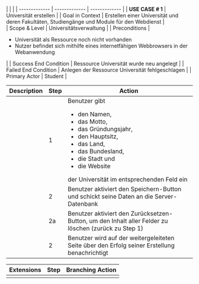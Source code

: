 
| | | 
| ------------- | ------------- | ------------- |
| **USE CASE # 1** | Universität erstellen | 
| Goal in Context | Erstellen einer Universität und deren Fakultäten, Studiengänge und Module für den Webdienst |  
| Scope & Level | Universitätsverwaltung |
| Preconditions | <ul><li> Universität als Ressource noch nicht vorhanden</li><li>Nutzer befindet sich mithilfe eines internetfähigen Webbrowsers in der Webanwendung</li></ul>|
| Success End Condition | Ressource Universität wurde neu angelegt |
| Failed End Condition | Anlegen der Ressource Universität fehlgeschlagen |
| Primary Actor | Student |

| Description  | Step | Action | 
| ------------- | ------------- | ------------- |
|  | 1 | Benutzer gibt<ul><li>den Namen,</li><li>das Motto,</li><li>das Gründungsjahr,</li><li>den Hauptsitz,</li><li>das Land,</li><li>das Bundesland,</li><li>die Stadt und</li><li>die Website</li></ul>der Universität im entsprechenden Feld ein | 
|  | 2 | Benutzer aktiviert den Speichern-Button und schickt seine Daten an die Server-Datenbank | 
|  | 2a | Benutzer aktiviert den Zurücksetzen-Button, um den Inhalt aller Felder zu löschen (zurück zu Step 1) | 
|  | 2 | Benutzer wird auf der weitergeleiteten Seite über den Erfolg seiner Erstellung benachrichtigt |

| Extensions  | Step | Branching Action | 
| ------------- | ------------- | ------------- |
|  |  |  | 
